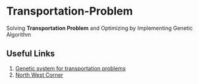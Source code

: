 # Transportation-Problem
Solving **Transportation Problem** and Optimizing by Implementing Genetic Algorithm


## Useful Links
1. [Genetic system for transportation problems](https://scholarworks.umt.edu/cgi/viewcontent.cgi?article=6577&context=etd)
2. [North West Corner](https://geekrodion.com/blog/operations/corner)
